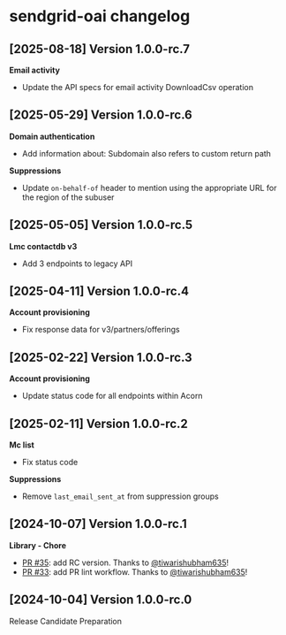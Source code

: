 sendgrid-oai changelog
====================
[2025-08-18] Version 1.0.0-rc.7
-------------------------------
**Email activity**
- Update the API specs for email activity DownloadCsv operation


[2025-05-29] Version 1.0.0-rc.6
-------------------------------
**Domain authentication**
- Add information about: Subdomain also refers to custom return path

**Suppressions**
- Update `on-behalf-of` header to mention using the appropriate URL for the region of the subuser


[2025-05-05] Version 1.0.0-rc.5
-------------------------------
**Lmc contactdb v3**
- Add 3 endpoints to legacy API


[2025-04-11] Version 1.0.0-rc.4
-------------------------------
**Account provisioning**
- Fix response data for v3/partners/offerings


[2025-02-22] Version 1.0.0-rc.3
-------------------------------
**Account provisioning**
- Update status code for all endpoints within Acorn


[2025-02-11] Version 1.0.0-rc.2
-------------------------------
**Mc list**
- Fix status code

**Suppressions**
- Remove `last_email_sent_at` from suppression groups


[2024-10-07] Version 1.0.0-rc.1
-------------------------------
**Library - Chore**
- [PR #35](https://github.com/twilio/sendgrid-oai/pull/35): add RC version. Thanks to [@tiwarishubham635](https://github.com/tiwarishubham635)!
- [PR #33](https://github.com/twilio/sendgrid-oai/pull/33): add PR lint workflow. Thanks to [@tiwarishubham635](https://github.com/tiwarishubham635)!


[2024-10-04] Version 1.0.0-rc.0
---------------------------
Release Candidate Preparation
